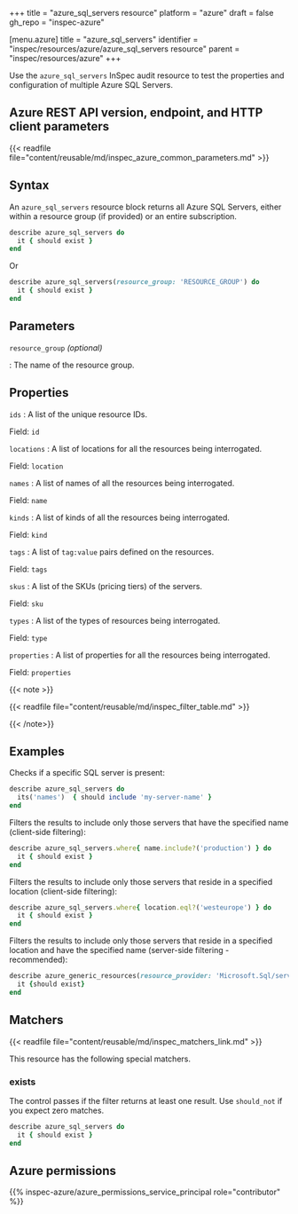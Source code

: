 +++
title = "azure_sql_servers resource"
platform = "azure"
draft = false
gh_repo = "inspec-azure"

[menu.azure]
title = "azure_sql_servers"
identifier = "inspec/resources/azure/azure_sql_servers resource"
parent = "inspec/resources/azure"
+++

Use the `azure_sql_servers` InSpec audit resource to test the properties and configuration of multiple Azure SQL Servers.

## Azure REST API version, endpoint, and HTTP client parameters

{{< readfile file="content/reusable/md/inspec_azure_common_parameters.md" >}}

## Syntax

An `azure_sql_servers` resource block returns all Azure SQL Servers, either within a resource group (if provided) or an entire subscription.

```ruby
describe azure_sql_servers do
  it { should exist }
end
```

Or

```ruby
describe azure_sql_servers(resource_group: 'RESOURCE_GROUP') do
  it { should exist }
end
```

## Parameters

`resource_group` _(optional)_

: The name of the resource group.

## Properties

`ids`
: A list of the unique resource IDs.

  Field: `id`

`locations`
: A list of locations for all the resources being interrogated.

  Field: `location`

`names`
: A list of names of all the resources being interrogated.

  Field: `name`

`kinds`
: A list of kinds of all the resources being interrogated.

  Field: `kind`

`tags`
: A list of `tag:value` pairs defined on the resources.

  Field: `tags`

`skus`
: A list of the SKUs (pricing tiers) of the servers.

  Field: `sku`

`types`
: A list of the types of resources being interrogated.

  Field: `type`

`properties`
: A list of properties for all the resources being interrogated.

  Field: `properties`

{{< note >}}

{{< readfile file="content/reusable/md/inspec_filter_table.md" >}}

{{< /note>}}

## Examples

Checks if a specific SQL server is present:

```ruby
describe azure_sql_servers do
  its('names')  { should include 'my-server-name' }
end
```

Filters the results to include only those servers that have the specified name (client-side filtering):

```ruby
describe azure_sql_servers.where{ name.include?('production') } do
  it { should exist }
end
```

Filters the results to include only those servers that reside in a specified location (client-side filtering):

```ruby
describe azure_sql_servers.where{ location.eql?('westeurope') } do
  it { should exist }
end
```

Filters the results to include only those servers that reside in a specified location and have the specified name (server-side filtering - recommended):

```ruby
describe azure_generic_resources(resource_provider: 'Microsoft.Sql/servers', substring_of_name: 'production', location: 'westeurope') do
  it {should exist}
end
```

## Matchers

{{< readfile file="content/reusable/md/inspec_matchers_link.md" >}}

This resource has the following special matchers.

### exists

The control passes if the filter returns at least one result. Use `should_not` if you expect zero matches.

```ruby
describe azure_sql_servers do
  it { should exist }
end
```

## Azure permissions

{{% inspec-azure/azure_permissions_service_principal role="contributor" %}}
